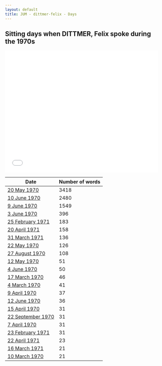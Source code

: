 ```yaml
---
layout: default
title: JUM - dittmer-felix - Days
---
```

## Sitting days when DITTMER, Felix spoke during the 1970s

<iframe width="100%" height="400" frameborder="0" scrolling="no" src="//plot.ly/~wragge/941.embed"></iframe>

| Date | Number of words |
|--------------|----------------|
|[20 May 1970](https://historichansard.net/senate/1970/19700520_senate_27_s44/)|3418|
|[10 June 1970](https://historichansard.net/senate/1970/19700610_senate_27_s44/)|2480|
|[9 June 1970](https://historichansard.net/senate/1970/19700609_senate_27_s44/)|1549|
|[3 June 1970](https://historichansard.net/senate/1970/19700603_senate_27_s44/)|396|
|[25 February 1971](https://historichansard.net/senate/1971/19710225_senate_27_s47/)|183|
|[20 April 1971](https://historichansard.net/senate/1971/19710420_senate_27_s47/)|158|
|[31 March 1971](https://historichansard.net/senate/1971/19710331_senate_27_s47/)|136|
|[22 May 1970](https://historichansard.net/senate/1970/19700522_senate_27_s44/)|126|
|[27 August 1970](https://historichansard.net/senate/1970/19700827_senate_27_s45/)|108|
|[12 May 1970](https://historichansard.net/senate/1970/19700512_senate_27_s44/)|51|
|[4 June 1970](https://historichansard.net/senate/1970/19700604_senate_27_s44/)|50|
|[17 March 1970](https://historichansard.net/senate/1970/19700317_senate_27_s43/)|46|
|[4 March 1970](https://historichansard.net/senate/1970/19700304_senate_27_s43/)|41|
|[9 April 1970](https://historichansard.net/senate/1970/19700409_senate_27_s43/)|37|
|[12 June 1970](https://historichansard.net/senate/1970/19700612_senate_27_s44/)|36|
|[15 April 1970](https://historichansard.net/senate/1970/19700415_senate_27_s43/)|31|
|[22 September 1970](https://historichansard.net/senate/1970/19700922_senate_27_s45/)|31|
|[7 April 1970](https://historichansard.net/senate/1970/19700407_senate_27_s43/)|31|
|[23 February 1971](https://historichansard.net/senate/1971/19710223_senate_27_s47/)|31|
|[22 April 1971](https://historichansard.net/senate/1971/19710422_senate_27_s47/)|23|
|[16 March 1971](https://historichansard.net/senate/1971/19710316_senate_27_s47/)|21|
|[10 March 1970](https://historichansard.net/senate/1970/19700310_senate_27_s43/)|21|
